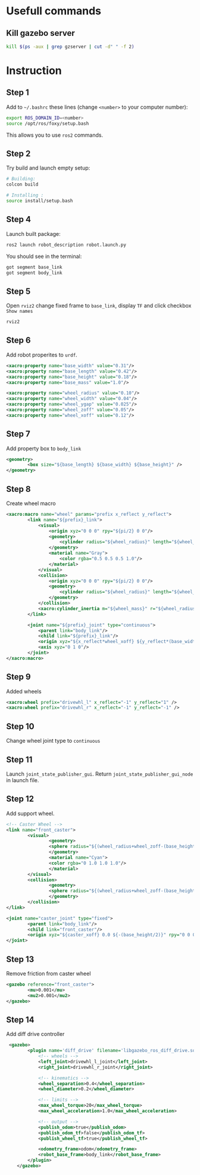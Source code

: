 # Usefull commands
## Kill gazebo server
```bash
kill $(ps -aux | grep gzserver | cut -d" " -f 2)
```

# Instruction
## Step 1
Add to `~/.bashrc` these lines (change `<number>` to your computer number):
```bash
export ROS_DOMAIN_ID=<number>
source /opt/ros/foxy/setup.bash

```
This allows you to use `ros2` commands. 

## Step 2 
Try build and launch empty setup:
```bash
# Building:
colcon build

# Installing :
source install/setup.bash
```

## Step 4
Launch built package:
```bash
ros2 launch robot_description robot.launch.py
```
You should see in the terminal:
```bash
got segment base_link
got segment body_link
```

## Step 5 
Open `rviz2` change fixed frame to `base_link`, display `TF` and click checkbox `Show names`
```bash
rviz2
```

## Step 6
Add robot properites to `urdf`.

```xml
<xacro:property name="base_width" value="0.31"/>
<xacro:property name="base_length" value="0.42"/>
<xacro:property name="base_height" value="0.18"/>
<xacro:property name="base_mass" value="1.0"/>

<xacro:property name="wheel_radius" value="0.10"/>
<xacro:property name="wheel_width" value="0.04"/>
<xacro:property name="wheel_ygap" value="0.025"/>
<xacro:property name="wheel_zoff" value="0.05"/>
<xacro:property name="wheel_xoff" value="0.12"/>
```

## Step 7 
Add property box to `body_link`
```xml
<geometry>
        <box size="${base_length} ${base_width} ${base_height}" />
</geometry>
```

## Step 8
Create wheel macro
```xml
<xacro:macro name="wheel" params="prefix x_reflect y_reflect">
        <link name="${prefix}_link">
            <visual>
                <origin xyz="0 0 0" rpy="${pi/2} 0 0"/>
                <geometry>
                    <cylinder radius="${wheel_radius}" length="${wheel_width}"/>
                </geometry>
                <material name="Gray">
                    <color rgba="0.5 0.5 0.5 1.0"/>
                </material>
            </visual>
            <collision>
                <origin xyz="0 0 0" rpy="${pi/2} 0 0"/> 
                <geometry>
                    <cylinder radius="${wheel_radius}" length="${wheel_width}"/>
                </geometry>
            </collision>
            <xacro:cylinder_inertia m="${wheel_mass}" r="${wheel_radius}" h="${wheel_width}"/>
        </link>

        <joint name="${prefix}_joint" type="continuous">
            <parent link="body_link"/>
            <child link="${prefix}_link"/>
            <origin xyz="${x_reflect*wheel_xoff} ${y_reflect*(base_width/2+wheel_ygap)} ${-wheel_zoff}" rpy="0 0 0"/>
            <axis xyz="0 1 0"/>
        </joint>
</xacro:macro>
```

## Step 9
Added wheels
```xml
<xacro:wheel prefix="drivewhl_l" x_reflect="-1" y_reflect="1" />
<xacro:wheel prefix="drivewhl_r" x_reflect="-1" y_reflect="-1" />
```

## Step 10
Change wheel joint type to `continuous`
## Step 11
Launch `joint_state_publisher_gui`. Return `joint_state_publisher_gui_node` in launch file. 

## Step 12
Add support wheel.
```xml
<!-- Caster Wheel -->
<link name="front_caster">
        <visual>
                <geometry>
                <sphere radius="${(wheel_radius+wheel_zoff-(base_height/2))}"/>
                </geometry>
                <material name="Cyan">
                <color rgba="0 1.0 1.0 1.0"/>
                </material>
        </visual>
        <collision>
                <geometry>
                <sphere radius="${(wheel_radius+wheel_zoff-(base_height/2))}"/>
                </geometry>
        </collision>    
</link>

<joint name="caster_joint" type="fixed">
        <parent link="body_link"/>
        <child link="front_caster"/>
        <origin xyz="${caster_xoff} 0.0 ${-(base_height/2)}" rpy="0 0 0"/>
</joint>
```

## Step 13
Remove friction from caster wheel
```xml
<gazebo reference="front_caster">
        <mu>0.001</mu>
        <mu2>0.001</mu2>
</gazebo>
```

## Step 14
Add diff drive controller
```xml
 <gazebo>
        <plugin name='diff_drive' filename='libgazebo_ros_diff_drive.so'>
            <!-- wheels -->
            <left_joint>drivewhl_l_joint</left_joint>
            <right_joint>drivewhl_r_joint</right_joint>

            <!-- kinematics -->
            <wheel_separation>0.4</wheel_separation>
            <wheel_diameter>0.2</wheel_diameter>

            <!-- limits -->
            <max_wheel_torque>20</max_wheel_torque>
            <max_wheel_acceleration>1.0</max_wheel_acceleration>

            <!-- output -->
            <publish_odom>true</publish_odom>
            <publish_odom_tf>false</publish_odom_tf>
            <publish_wheel_tf>true</publish_wheel_tf>

            <odometry_frame>odom</odometry_frame>
            <robot_base_frame>body_link</robot_base_frame>
        </plugin>
    </gazebo>
```